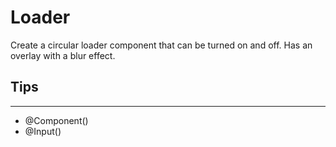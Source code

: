 # Loader

Create a circular loader component that can be turned on and off. Has an overlay with a blur effect.

## Tips
---
- @Component()
- @Input()

